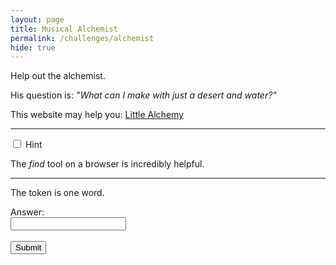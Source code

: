 ```yaml
---
layout: page
title: Musical Alchemist
permalink: /challenges/alchemist
hide: true
---
```


Help out the alchemist. 

His question is: *"What can I make with just a desert and water?"*

This website may help you: [Little Alchemy](https://littlealchemy.com "I might help you")

---

<div class="wrap-collapsible">
  <input id="collapsible" class="toggle" type="checkbox">
  <label for="collapsible" class="lbl-toggle">Hint</label>
  <div class="collapsible-content">
    <div class="content-inner">
      <p>
        The <i>find</i> tool on a browser is incredibly helpful.
      </p>
    </div>
  </div>
</div>

---

The token is one word.

<form>
    <label for="answer">Answer:</label><br>
    <input type="text" id="submission" name="submission"><br><br>
    <input type="submit" value="Submit" onclick="javascript:checkAnswer('alchemist', document.getElementById('submission').value)">
</form>
